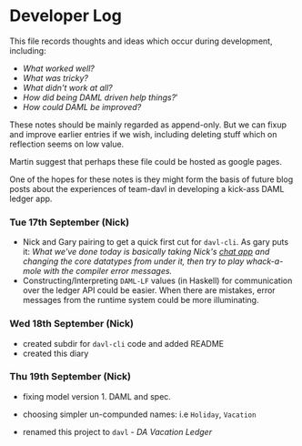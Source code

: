 
# Developer Log

This file records thoughts and ideas which occur during development, including:

- _What worked well?_
- _What was tricky?_
- _What didn't work at all?_
- _How did being DAML driven help things?_'
- _How could DAML be improved?_

These notes should be mainly regarded as append-only. But we can fixup and improve earlier entries if we wish, including deleting stuff which on reflection seems on low value.

Martin suggest that perhaps these file could be hosted as google pages.

One of the hopes for these notes is they might form the basis of future blog posts about the experiences of team-davl in developing a kick-ass DAML ledger app.


### Tue 17th September (Nick)

- Nick and Gary pairing to get a quick first cut for `davl-cli`. As gary puts it: _What we've done today is basically taking Nick's [chat app](https://github.com/digital-asset/daml/tree/master/language-support/hs/bindings/examples/chat) and changing the core datatypes from under it, then try to play whack-a-mole with the compiler error messages._
- Constructing/Interpreting `DAML-LF` values (in Haskell) for communication over the ledger API could be easier. When there are mistakes, error messages from the runtime system could be more illuminating.


### Wed 18th September (Nick)

- created subdir for `davl-cli` code and added README
- created this diary


### Thu 19th September (Nick)

- fixing model version 1. DAML and spec.
- choosing simpler un-compunded names: i.e `Holiday`, `Vacation`

- renamed this project to `davl` - _DA Vacation Ledger_
